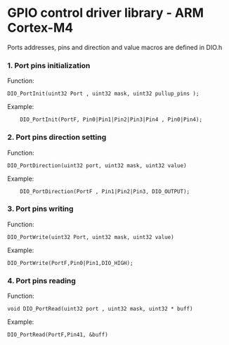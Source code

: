 # GPIO control driver library - ARM Cortex-M4

Ports addresses, pins and direction and value macros are defined in DIO.h
### 1. Port pins initialization
Function:
````
DIO_PortInit(uint32 Port , uint32 mask, uint32 pullup_pins );
````
Example:
````
	DIO_PortInit(PortF, Pin0|Pin1|Pin2|Pin3|Pin4 , Pin0|Pin4);
````

### 2. Port pins direction setting
Function:
````
DIO_PortDirection(uint32 port, uint32 mask, uint32 value)
````
Example:
````
	DIO_PortDirection(PortF , Pin1|Pin2|Pin3, DIO_OUTPUT);
````

### 3. Port pins writing
Function:
````
DIO_PortWrite(uint32 Port, uint32 mask, uint32 value)
````
Example:
````
DIO_PortWrite(PortF,Pin0|Pin1,DIO_HIGH);
````

### 4. Port pins reading
Function:
````
void DIO_PortRead(uint32 port , uint32 mask, uint32 * buff)
````
Example:
````
DIO_PortRead(PortF,Pin41, &buff)
````



